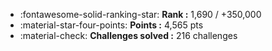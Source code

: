 - :fontawesome-solid-ranking-star: **Rank :** 1,690 / +350,000
- :material-star-four-points: **Points :** 4,565 pts
- :material-check: **Challenges solved :** 216 challenges
